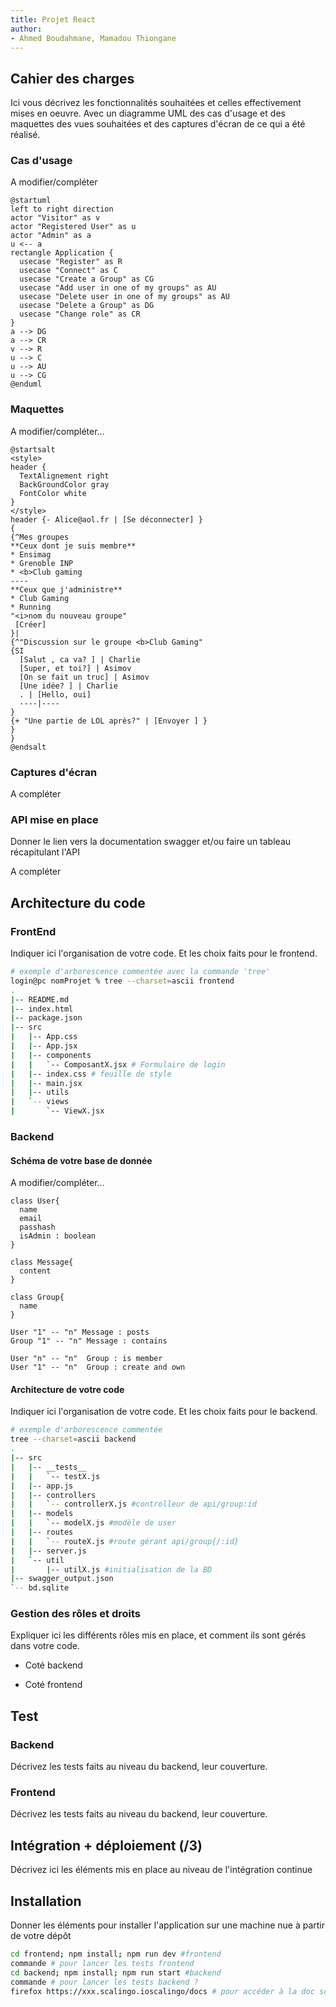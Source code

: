 ```yaml
---
title: Projet React 
author:  
- Ahmed Boudahmane, Mamadou Thiongane
--- 
```


## Cahier des charges

Ici vous décrivez les fonctionnalités souhaitées et celles effectivement mises en oeuvre. Avec un diagramme UML des cas d'usage et des maquettes des vues souhaitées et des captures d'écran de ce qui a été réalisé.

### Cas d'usage

A modifier/compléter 

```plantuml
@startuml
left to right direction
actor "Visitor" as v
actor "Registered User" as u
actor "Admin" as a
u <-- a
rectangle Application {
  usecase "Register" as R
  usecase "Connect" as C
  usecase "Create a Group" as CG
  usecase "Add user in one of my groups" as AU
  usecase "Delete user in one of my groups" as AU
  usecase "Delete a Group" as DG
  usecase "Change role" as CR
}
a --> DG
a --> CR
v --> R
u --> C
u --> AU
u --> CG
@enduml
```

### Maquettes

A modifier/compléter...

```plantuml
@startsalt
<style>
header {
  TextAlignement right
  BackGroundColor gray
  FontColor white
}
</style>
header {- Alice@aol.fr | [Se déconnecter] }
{
{^Mes groupes
**Ceux dont je suis membre**
* Ensimag
* Grenoble INP
* <b>Club gaming
----
**Ceux que j'administre**
* Club Gaming
* Running
"<i>nom du nouveau groupe" 
 [Créer]
}|
{^"Discussion sur le groupe <b>Club Gaming"
{SI
  [Salut , ca va? ] | Charlie
  [Super, et toi?] | Asimov
  [On se fait un truc] | Asimov
  [Une idée? ] | Charlie
  . | [Hello, oui]
  ----|----
}
{+ "Une partie de LOL après?" | [Envoyer ] }
}
}
@endsalt
```

### Captures d'écran

A compléter

### API mise en place

Donner le lien vers la documentation swagger et/ou faire un tableau récapitulant l'API

A compléter

## Architecture du code

### FrontEnd

Indiquer ici l'organisation de votre code. Et les choix faits pour le frontend.

```bash
# exemple d'arborescence commentée avec la commande 'tree'
login@pc nomProjet % tree --charset=ascii frontend
.
|-- README.md
|-- index.html
|-- package.json
|-- src
|   |-- App.css
|   |-- App.jsx
|   |-- components
|   |   `-- ComposantX.jsx # Formulaire de login
|   |-- index.css # feuille de style
|   |-- main.jsx
|   |-- utils
|   `-- views
|       `-- ViewX.jsx
```

### Backend

#### Schéma de votre base de donnée

A modifier/compléter...

```plantuml
class User{
  name
  email
  passhash
  isAdmin : boolean
}

class Message{
  content
}

class Group{
  name
}

User "1" -- "n" Message : posts
Group "1" -- "n" Message : contains

User "n" -- "n"  Group : is member 
User "1" -- "n"  Group : create and own
```

#### Architecture de votre code

Indiquer ici l'organisation de votre code. Et les choix faits pour le backend.

```bash
# exemple d'arborescence commentée
tree --charset=ascii backend                                                                                                          
.
|-- src
|   |-- __tests__
|   |   `-- testX.js
|   |-- app.js
|   |-- controllers
|   |   `-- controllerX.js #controlleur de api/group:id
|   |-- models
|   |   `-- modelX.js #modèle de user
|   |-- routes
|   |   `-- routeX.js #route gérant api/group{/:id}
|   |-- server.js
|   `-- util
|       |-- utilX.js #initialisation de la BD
|-- swagger_output.json
`-- bd.sqlite
```

### Gestion des rôles et droits

Expliquer ici les différents rôles mis en place, et comment ils sont gérés dans votre code.

- Coté backend

- Coté frontend


## Test

### Backend

Décrivez les tests faits au niveau du backend, leur couverture.

### Frontend

Décrivez les tests faits au niveau du backend, leur couverture.

## Intégration + déploiement (/3)

Décrivez ici les éléments mis en place au niveau de l'intégration continue 

## Installation

Donner les éléments pour installer l'application sur une machine nue à partir de votre dépôt

```bash
cd frontend; npm install; npm run dev #frontend
commande # pour lancer les tests frontend
cd backend; npm install; npm run start #backend
commande # pour lancer les tests backend ?
firefox https://xxx.scalingo.ioscalingo/docs # pour accéder à la doc scalingo si déployé en ligne
```
